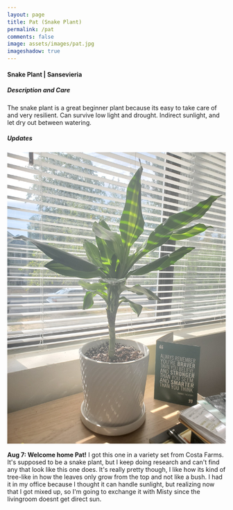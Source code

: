 ```yaml
---
layout: page
title: Pat (Snake Plant)
permalink: /pat
comments: false
image: assets/images/pat.jpg
imageshadow: true
---
```


#### Snake Plant | Sansevieria

##### Description and Care

The snake plant is a great beginner plant because its easy to take care of and very resilient. Can survive low light and drought. Indirect sunlight, and let dry out between watering.

##### Updates

<img class="figure-img" src="https://raw.githubusercontent.com/cndragn/garden/master/assets/images/pat-aug7.jpg">

**Aug 7: Welcome home Pat!** I got this one in a variety set from Costa Farms. It's supposed to be a snake plant, but I keep doing research and can't find any that look like this one does. It's really pretty though, I like how its kind of tree-like in how the leaves only grow from the top and not like a bush. I had it in my office because I thought it can handle sunlight, but realizing now that I got mixed up, so I'm going to exchange it with Misty since the livingroom doesnt get direct sun.
